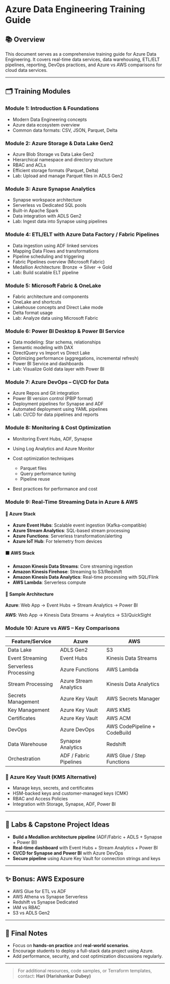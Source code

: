 # Azure Data Engineering Training Guide

## 📚 Overview

This document serves as a comprehensive training guide for Azure Data Engineering. It covers real-time data services, data warehousing, ETL/ELT pipelines, reporting, DevOps practices, and Azure vs AWS comparisons for cloud data services.

---

## 🗂️ Training Modules

### **Module 1: Introduction & Foundations**

* Modern Data Engineering concepts
* Azure data ecosystem overview
* Common data formats: CSV, JSON, Parquet, Delta

### **Module 2: Azure Storage & Data Lake Gen2**

* Azure Blob Storage vs Data Lake Gen2
* Hierarchical namespace and directory structure
* RBAC and ACLs
* Efficient storage formats (Parquet, Delta)
* Lab: Upload and manage Parquet files in ADLS Gen2

### **Module 3: Azure Synapse Analytics**

* Synapse workspace architecture
* Serverless vs Dedicated SQL pools
* Built-in Apache Spark
* Data integration with ADLS Gen2
* Lab: Ingest data into Synapse using pipelines

### **Module 4: ETL/ELT with Azure Data Factory / Fabric Pipelines**

* Data ingestion using ADF linked services
* Mapping Data Flows and transformations
* Pipeline scheduling and triggering
* Fabric Pipelines overview (Microsoft Fabric)
* Medallion Architecture: Bronze → Silver → Gold
* Lab: Build scalable ELT pipeline

### **Module 5: Microsoft Fabric & OneLake**

* Fabric architecture and components
* OneLake and shortcuts
* Lakehouse concepts and Direct Lake mode
* Delta format usage
* Lab: Analyze data using Microsoft Fabric

### **Module 6: Power BI Desktop & Power BI Service**

* Data modeling: Star schema, relationships
* Semantic modeling with DAX
* DirectQuery vs Import vs Direct Lake
* Optimizing performance (aggregations, incremental refresh)
* Power BI Service and dashboards
* Lab: Visualize Gold data layer with Power BI

### **Module 7: Azure DevOps – CI/CD for Data**

* Azure Repos and Git integration
* Power BI version control (PBIP format)
* Deployment pipelines for Synapse and ADF
* Automated deployment using YAML pipelines
* Lab: CI/CD for data pipelines and reports

### **Module 8: Monitoring & Cost Optimization**

* Monitoring Event Hubs, ADF, Synapse
* Using Log Analytics and Azure Monitor
* Cost optimization techniques

  * Parquet files
  * Query performance tuning
  * Pipeline reuse
* Best practices for performance and cost

### **Module 9: Real-Time Streaming Data in Azure & AWS**

#### 🔷 Azure Stack

* **Azure Event Hubs**: Scalable event ingestion (Kafka-compatible)
* **Azure Stream Analytics**: SQL-based stream processing
* **Azure Functions**: Serverless transformation/alerting
* **Azure IoT Hub**: For telemetry from devices

#### 🟧 AWS Stack

* **Amazon Kinesis Data Streams**: Core streaming ingestion
* **Amazon Kinesis Firehose**: Streaming to S3/Redshift
* **Amazon Kinesis Data Analytics**: Real-time processing with SQL/Flink
* **AWS Lambda**: Serverless compute

#### 🔁 Sample Architecture

**Azure**: Web App → Event Hubs → Stream Analytics → Power BI

**AWS**: Web App → Kinesis Data Streams → Analytics → S3/QuickSight

### **Module 10: Azure vs AWS – Key Comparisons**

| Feature/Service       | **Azure**              | **AWS**                      |
| --------------------- | ---------------------- | ---------------------------- |
| Data Lake             | ADLS Gen2              | S3                           |
| Event Streaming       | Event Hubs             | Kinesis Data Streams         |
| Serverless Processing | Azure Functions        | AWS Lambda                   |
| Stream Processing     | Azure Stream Analytics | Kinesis Data Analytics       |
| Secrets Management    | Azure Key Vault        | AWS Secrets Manager          |
| Key Management        | Azure Key Vault        | AWS KMS                      |
| Certificates          | Azure Key Vault        | AWS ACM                      |
| DevOps                | Azure DevOps           | AWS CodePipeline + CodeBuild |
| Data Warehouse        | Synapse Analytics      | Redshift                     |
| Orchestration         | ADF / Fabric Pipelines | AWS Glue / Step Functions    |

### 🔐 Azure Key Vault (KMS Alternative)

* Manage keys, secrets, and certificates
* HSM-backed keys and customer-managed keys (CMK)
* RBAC and Access Policies
* Integration with Storage, Synapse, ADF, Power BI

---

## 🧪 Labs & Capstone Project Ideas

* **Build a Medallion architecture pipeline** (ADF/Fabric + ADLS + Synapse + Power BI)
* **Real-time dashboard** with Event Hubs + Stream Analytics + Power BI
* **CI/CD for Synapse and Power BI** with Azure DevOps
* **Secure pipeline** using Azure Key Vault for connection strings and keys

---

## ✨ Bonus: AWS Exposure

* AWS Glue for ETL vs ADF
* AWS Athena vs Synapse Serverless
* Redshift vs Synapse Dedicated
* IAM vs RBAC
* S3 vs ADLS Gen2

---

## 📌 Final Notes

* Focus on **hands-on practice** and **real-world scenarios**.
* Encourage students to deploy a full-stack data project using Azure.
* Add performance, security, and cost optimization discussions regularly.

---

> For additional resources, code samples, or Terraform templates, contact: **Hari (Harishankar Dubey)**
